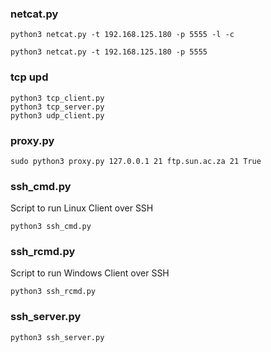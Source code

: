 
### netcat.py

```
python3 netcat.py -t 192.168.125.180 -p 5555 -l -c
```
```
python3 netcat.py -t 192.168.125.180 -p 5555
```

### tcp upd

```
python3 tcp_client.py
python3 tcp_server.py
python3 udp_client.py
```

### proxy.py

```
sudo python3 proxy.py 127.0.0.1 21 ftp.sun.ac.za 21 True
```

### ssh_cmd.py

Script to run Linux Client over SSH
```
python3 ssh_cmd.py 
```

### ssh_rcmd.py

Script to run Windows Client over SSH
```
python3 ssh_rcmd.py 
```

### ssh_server.py

```
python3 ssh_server.py 
```
<!-- Updated README links and corrected typos -->
<!-- Updated README links and corrected typos -->